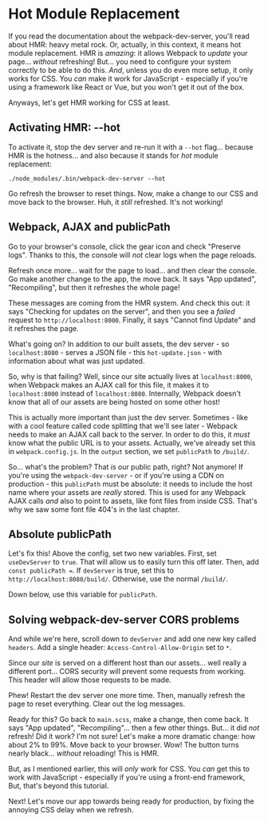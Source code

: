 # Hot Module Replacement

If you read the documentation about the webpack-dev-server, you'll read about HMR:
heavy metal rock. Or, actually, in this context, it means hot module replacement.
HMR is *amazing*: it allows Webpack to *update* your page... *without* refreshing!
But... you need to configure your system correctly to be able to do this. *And*,
unless you do even more setup, it only works for CSS. You *can* make it work for
JavaScript - especially if you're using a framework like React or Vue, but you won't
get it out of the box.

Anyways, let's get HMR working for CSS at least.

## Activating HMR: --hot

To activate it, stop the dev server and re-run it with a `--hot` flag... because
HMR is the hotness... and also because it stands for *hot* module replacement:

```terminal-silent
./node_modules/.bin/webpack-dev-server --hot
```

Go refresh the browser to reset things. Now, make a change to our CSS and move back
to the browser. Huh, it *still* refreshed. It's not working!

## Webpack, AJAX and publicPath

Go to your browser's console, click the gear icon and check "Preserve logs". Thanks
to this, the console will *not* clear logs when the page reloads.

Refresh once more... wait for the page to load... and then clear the console. Go
make another change to the app, the move back. It says "App updated", "Recompiling",
but then it refreshes the whole page!

These messages are coming from the HMR system. And check this out: it says
"Checking for updates on the server", and then you see a *failed* request to
`http://localhost:8000`. Finally, it says "Cannot find Update" and it refreshes
the page.

What's going on? In addition to our built assets, the dev server - so `localhost:8080` -
serves a JSON file - this `hot-update.json` - with information about what was just
updated.

So, why is that failing? Well, since our site actually lives at `localhost:8000`,
when Webpack makes an AJAX call for this file, it makes it to `localhost:8000` instead
of `localhost:8080`. Internally, Webpack doesn't know that all of our assets are
being hosted on some other host!

This is actually more important than just the dev server. Sometimes - like with a
cool feature called code splitting that we'll see later - Webpack needs to make an
AJAX call back to the server. In order to do this, it *must* know what the public
URL is to your assets. Actually, we've already set this in `webpack.config.js`. In
the `output` section, we set `publicPath` to `/build/`.

So... what's the problem? That *is* our public path, right? Not anymore! If you're
using the `webpack-dev-server` - or if you're using a CDN on production - this
`publicPath` must be absolute: it needs to include the host name where your assets
are *really* stored. This is used for any Webpack AJAX calls *and* also to point
to assets, like font files from inside CSS. That's why we saw some font file 404's
in the last chapter.

## Absolute publicPath

Let's fix this! Above the config, set two new variables. First, set `useDevServer`
to `true`. That will allow us to easily turn this off later. Then, add
`const publicPath =`. If `devServer` is true, set this to `http://localhost:8080/build/`.
Otherwise, use the normal `/build/`.

Down below, use this variable for `publicPath`.

## Solving webpack-dev-server CORS problems

And while we're here, scroll down to `devServer` and add one new key called `headers`.
Add a single header: `Access-Control-Allow-Origin` set to `*`. 

Since our *site* is served on a different host than our assets... well really a different
port... CORS security will prevent some requests from working. This header will
allow those requests to be made.

Phew! Restart the dev server one more time. Then, manually refresh the page to reset
everything. Clear out the log messages.

Ready for this? Go back to `main.scss`, make a change, then come back. It says
"App updated", "Recompiling"... then a few other things. But... it did *not*
refresh! Did it work? I'm not sure! Let's make a more dramatic change: how about
2% to 99%. Move back to your browser. Wow! The button turns nearly black... *without*
reloading! This is HMR.

But, as I mentioned earlier, this will *only* work for CSS. You *can* get this to
work with JavaScript - especially if you're using a front-end framework, But, that's
beyond this tutorial.

Next! Let's move our app towards being ready for production, by fixing the annoying
CSS delay when we refresh.
